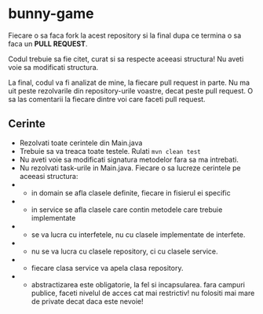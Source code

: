 # bunny-game
                        
Fiecare o sa faca fork la acest repository si la final dupa ce termina o sa faca un **PULL REQUEST**.


Codul trebuie sa fie citet, curat si sa respecte aceeasi structura!
Nu aveti voie sa modificati structura.

La final, codul va fi analizat de mine, la fiecare pull request in parte. Nu ma uit peste rezolvarile din repository-urile voastre, decat peste pull request. O sa las comentarii la fiecare dintre voi care faceti pull request.

## Cerinte
- Rezolvati toate cerintele din Main.java
- Trebuie sa va treaca toate testele. Rulati `mvn clean test`
- Nu aveti voie sa modificati signatura metodelor fara sa ma intrebati.
- Nu rezolvati task-urile in Main.java. Fiecare o sa lucreze cerintele pe aceeasi structura:
- - in domain se afla clasele definite, fiecare in fisierul ei specific
- - in service se afla clasele care contin metodele care trebuie implementate
- - se va lucra cu interfetele, nu cu clasele implementate de interfete.
- - nu se va lucra cu clasele repository, ci cu clasele service.
- - fiecare clasa service va apela clasa repository.
- - abstractizarea este obligatorie, la fel si incapsularea. fara campuri publice, faceti nivelul de acces cat mai restrictiv! nu folositi mai mare de private decat daca este nevoie!
